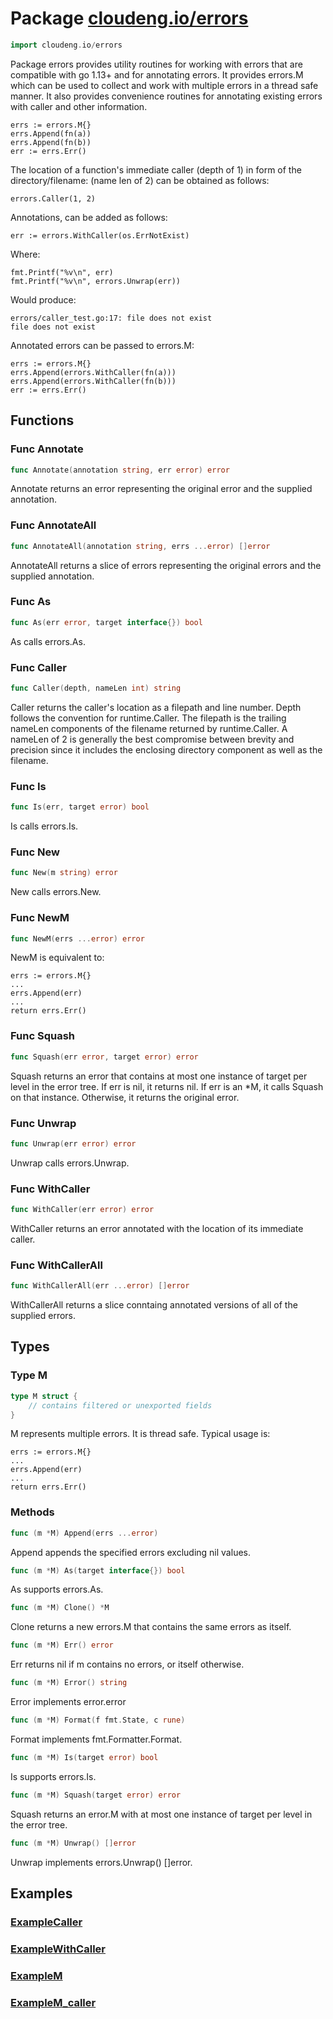 # Package [cloudeng.io/errors](https://pkg.go.dev/cloudeng.io/errors?tab=doc)

```go
import cloudeng.io/errors
```

Package errors provides utility routines for working with errors that are
compatible with go 1.13+ and for annotating errors. It provides errors.M
which can be used to collect and work with multiple errors in a thread safe
manner. It also provides convenience routines for annotating existing errors
with caller and other information.

    errs := errors.M{}
    errs.Append(fn(a))
    errs.Append(fn(b))
    err := errs.Err()

The location of a function's immediate caller (depth of 1) in form of the
directory/filename:<line> (name len of 2) can be obtained as follows:

    errors.Caller(1, 2)

Annotations, can be added as follows:

    err := errors.WithCaller(os.ErrNotExist)

Where:

    fmt.Printf("%v\n", err)
    fmt.Printf("%v\n", errors.Unwrap(err))

Would produce:

    errors/caller_test.go:17: file does not exist
    file does not exist

Annotated errors can be passed to errors.M:

    errs := errors.M{}
    errs.Append(errors.WithCaller(fn(a)))
    errs.Append(errors.WithCaller(fn(b)))
    err := errs.Err()

## Functions
### Func Annotate
```go
func Annotate(annotation string, err error) error
```
Annotate returns an error representing the original error and the supplied
annotation.

### Func AnnotateAll
```go
func AnnotateAll(annotation string, errs ...error) []error
```
AnnotateAll returns a slice of errors representing the original errors and
the supplied annotation.

### Func As
```go
func As(err error, target interface{}) bool
```
As calls errors.As.

### Func Caller
```go
func Caller(depth, nameLen int) string
```
Caller returns the caller's location as a filepath and line number. Depth
follows the convention for runtime.Caller. The filepath is the trailing
nameLen components of the filename returned by runtime.Caller. A nameLen of
2 is generally the best compromise between brevity and precision since it
includes the enclosing directory component as well as the filename.

### Func Is
```go
func Is(err, target error) bool
```
Is calls errors.Is.

### Func New
```go
func New(m string) error
```
New calls errors.New.

### Func NewM
```go
func NewM(errs ...error) error
```
NewM is equivalent to:

    errs := errors.M{}
    ...
    errs.Append(err)
    ...
    return errs.Err()

### Func Squash
```go
func Squash(err error, target error) error
```
Squash returns an error that contains at most one instance of target per
level in the error tree. If err is nil, it returns nil. If err is an *M,
it calls Squash on that instance. Otherwise, it returns the original error.

### Func Unwrap
```go
func Unwrap(err error) error
```
Unwrap calls errors.Unwrap.

### Func WithCaller
```go
func WithCaller(err error) error
```
WithCaller returns an error annotated with the location of its immediate
caller.

### Func WithCallerAll
```go
func WithCallerAll(err ...error) []error
```
WithCallerAll returns a slice conntaing annotated versions of all of the
supplied errors.



## Types
### Type M
```go
type M struct {
	// contains filtered or unexported fields
}
```
M represents multiple errors. It is thread safe. Typical usage is:

    errs := errors.M{}
    ...
    errs.Append(err)
    ...
    return errs.Err()

### Methods

```go
func (m *M) Append(errs ...error)
```
Append appends the specified errors excluding nil values.


```go
func (m *M) As(target interface{}) bool
```
As supports errors.As.


```go
func (m *M) Clone() *M
```
Clone returns a new errors.M that contains the same errors as itself.


```go
func (m *M) Err() error
```
Err returns nil if m contains no errors, or itself otherwise.


```go
func (m *M) Error() string
```
Error implements error.error


```go
func (m *M) Format(f fmt.State, c rune)
```
Format implements fmt.Formatter.Format.


```go
func (m *M) Is(target error) bool
```
Is supports errors.Is.


```go
func (m *M) Squash(target error) error
```
Squash returns an error.M with at most one instance of target per level in
the error tree.


```go
func (m *M) Unwrap() []error
```
Unwrap implements errors.Unwrap() []error.






## Examples
### [ExampleCaller](https://pkg.go.dev/cloudeng.io/errors?tab=doc#example-Caller)

### [ExampleWithCaller](https://pkg.go.dev/cloudeng.io/errors?tab=doc#example-WithCaller)

### [ExampleM](https://pkg.go.dev/cloudeng.io/errors?tab=doc#example-M)

### [ExampleM_caller](https://pkg.go.dev/cloudeng.io/errors?tab=doc#example-M_caller)




